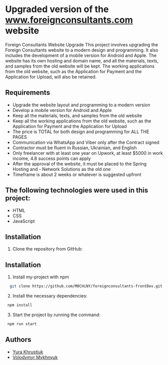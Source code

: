 
# Upgraded version of the www.foreignconsultants.com website
Foreign Consultants Website Upgrade
This project involves upgrading the Foreign Consultants website to a modern design and programming. It also includes the development of a mobile version for Android and Apple. The website has its own hosting and domain name, and all the materials, texts, and samples from the old website will be kept. The working applications from the old website, such as the Application for Payment and the Application for Upload, will also be retained.





## Requirements
- Upgrade the website layout and programming to a modern version
- Develop a mobile version for Android and Apple
- Keep all the materials, texts, and samples from the old website
- Keep all the working applications from the old website, such as the Application for Payment and the Application for Upload
- The price is TOTAL for both design and programming for ALL THE PAGES
- Communication via WhatsApp and Viber only after the Contract signed
- Contractor must be fluent in Russian, Ukrainian, and English
- Only freelancer with at least one year on Upwork, at least $5000 in work income, 4.8 success points can apply
- After the approval of the website, it must be placed to the Spring Hosting and - Network Solutions as the old one
- Timeframe is about 2 weeks or whatever is suggested upfront


## The following technologies were used in this project:
- HTML
- CSS
- JavaScript
## Installation
1. Clone the repository from GitHub:

## Installation

1. Install my-project with npm

```bash
  git clone https://github.com/M0CHiNY/foreignconsultants-frontDev.git
```
 2. Install the necessary dependencies:   
 ```bash
  npm install
```
3. Start the project by running the command:
 ```bash
  npm run start
```

## Authors

- [Yura Khrustiuk](https://github.com/M0CHiNY)
- [Volodymyr Mykhnyuk](https://github.com/Kvazar-harubdu)

